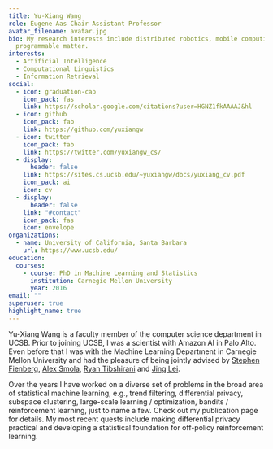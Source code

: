 ```yaml
---
title: Yu-Xiang Wang
role: Eugene Aas Chair Assistant Professor
avatar_filename: avatar.jpg
bio: My research interests include distributed robotics, mobile computing and
  programmable matter.
interests:
  - Artificial Intelligence
  - Computational Linguistics
  - Information Retrieval
social:
  - icon: graduation-cap
    icon_pack: fas
    link: https://scholar.google.com/citations?user=HGNZ1fkAAAAJ&hl
  - icon: github
    icon_pack: fab
    link: https://github.com/yuxiangw
  - icon: twitter
    icon_pack: fab
    link: https://twitter.com/yuxiangw_cs/
  - display:
      header: false
    link: https://sites.cs.ucsb.edu/~yuxiangw/docs/yuxiang_cv.pdf
    icon_pack: ai
    icon: cv
  - display:
      header: false
    link: "#contact"
    icon_pack: fas
    icon: envelope
organizations:
  - name: University of California, Santa Barbara
    url: https://www.ucsb.edu/
education:
  courses:
    - course: PhD in Machine Learning and Statistics
      institution: Carnegie Mellon University
      year: 2016
email: ""
superuser: true
highlight_name: true
---
```

Yu-Xiang Wang is a faculty member of the computer science department in UCSB. Prior to joining UCSB, I was a scientist with Amazon AI in Palo Alto. Even before that I was with the Machine Learning Department in Carnegie Mellon University and had the pleasure of being jointly advised by [Stephen Fienberg](http://www.stat.cmu.edu/~fienberg/), [Alex Smola](http://alex.smola.org/), [Ryan Tibshirani](http://www.stat.cmu.edu/~ryantibs/) and [Jing Lei](http://www.stat.cmu.edu/~jinglei/).

Over the years I have worked on a diverse set of problems in the broad area of statistical machine learning, e.g., trend filtering, differential privacy, subspace clustering, large-scale learning / optimization, bandits / reinforcement learning, just to name a few. Check out my publication page for details. My most recent quests include making differential privacy practical and developing a statistical foundation for off-policy reinforcement learning.